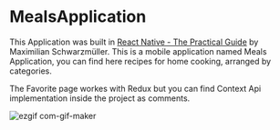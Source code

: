 # MealsApplication

This Application was built in [React Native - The Practical Guide](https://www.udemy.com/course/react-native-the-practical-guide/) by Maximilian Schwarzmüller.
This is a mobile application named Meals Application, you can find here recipes for home cooking, arranged by categories.

The Favorite page workes with Redux but you can find Context Api implementation inside the project as comments.


![ezgif com-gif-maker](https://user-images.githubusercontent.com/88097271/184448359-ee7a7a9d-b6a0-47db-881a-b19a1da1bb63.gif)
